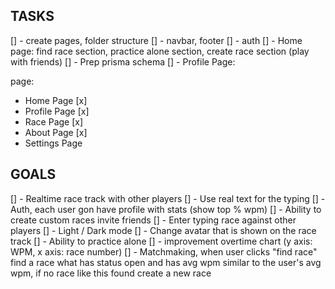 ## TASKS

[] - create pages, folder structure
[] - navbar, footer
[] - auth
[] - Home page: find race section, practice alone section, create race section (play with friends)
[] - Prep prisma schema
[] - Profile Page:

page:

- Home Page [x]
- Profile Page [x]
- Race Page [x]
- About Page [x]
- Settings Page

## GOALS

[] - Realtime race track with other players
[] - Use real text for the typing
[] - Auth, each user gon have profile with stats (show top % wpm)
[] - Ability to create custom races invite friends
[] - Enter typing race against other players
[] - Light / Dark mode
[] - Change avatar that is shown on the race track
[] - Ability to practice alone
[] - improvement overtime chart (y axis: WPM, x axis: race number)
[] - Matchmaking, when user clicks "find race" find a race what has status open and has avg wpm similar to the user's avg wpm, if no race like this found create a new race
